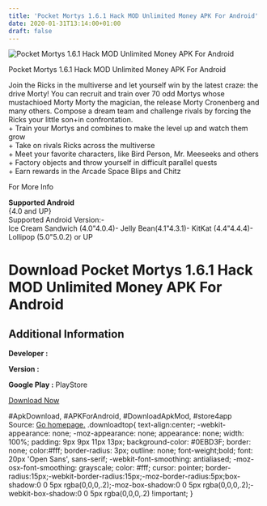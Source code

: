 ```yaml
---
title: 'Pocket Mortys 1.6.1 Hack MOD Unlimited Money APK For Android'
date: 2020-01-31T13:14:00+01:00
draft: false
---
```


![Pocket Mortys 1.6.1 Hack MOD Unlimited Money APK For Android](https://i0.wp.com/apkhome.net/wp-content/uploads/2016/09/Pocket-Mortys-1.6.1.png "Pocket Mortys 1.6.1 Hack MOD Unlimited Money APK For Android")

  

Pocket Mortys 1.6.1 Hack MOD Unlimited Money APK For Android

Join the Ricks in the multiverse and let yourself win by the latest craze: the drive Morty! You can recruit and train over 70 odd Mortys whose mustachioed Morty Morty the magician, the release Morty Cronenberg and many others. Compose a dream team and challenge rivals by forcing the Ricks your little son+in confrontation.  
\+ Train your Mortys and combines to make the level up and watch them grow  
\+ Take on rivals Ricks across the multiverse  
\+ Meet your favorite characters, like Bird Person, Mr. Meeseeks and others  
\+ Factory objects and throw yourself in difficult parallel quests  
\+ Earn rewards in the Arcade Space Blips and Chitz

For More Info

**Supported Android**  
{4.0 and UP}  
Supported Android Version:-  
Ice Cream Sandwich (4.0"4.0.4)- Jelly Bean(4.1"4.3.1)- KitKat (4.4"4.4.4)- Lollipop (5.0"5.0.2) or UP

Download Pocket Mortys 1.6.1 Hack MOD Unlimited Money APK For Android
=====================================================================

Additional Information
----------------------

**Developer :**

**Version :**

**Google Play :** PlayStore

  

[Download Now](https://store4app.co/post/pocket-mortys-1-6-1-hack-mod-unlimited-money-apk-for-android_1573670888)

  
#ApkDownload, #APKForAndroid, #DownloadApkMod, #store4app  
Source: [Go homepage.](https://store4app.co/post/pocket-mortys-1-6-1-hack-mod-unlimited-money-apk-for-android_1573670888) .downloadtop{ text-align:center; -webkit-appearance: none; -moz-appearance: none; appearance: none; width: 100%; padding: 9px 9px 11px 13px; background-color: #0EBD3F; border: none; color:#fff; border-radius: 3px; outline: none; font-weight;bold; font: 20px 'Open Sans', sans-serif; -webkit-font-smoothing: antialiased; -moz-osx-font-smoothing: grayscale; color: #fff; cursor: pointer; border-radius:15px;-webkit-border-radius:15px;-moz-border-radius:5px;box-shadow:0 0 5px rgba(0,0,0,.2);-moz-box-shadow:0 0 5px rgba(0,0,0,.2);-webkit-box-shadow:0 0 5px rgba(0,0,0,.2) !important; }